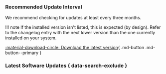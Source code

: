 
### Recommended Update Interval
We recommend checking for updates at least every three months. 

!!! note
	If the installed version isn't listed, this is expected (by design). Refer to the changelog entry with the next lower version than the one currently installed on your system.
    

[:material-download-circle: Download the latest version](https://portal.theobald-software.com/){ .md-button .md-button--primary }

<!---

### Definition of Version Numbers

Format: **A.B.C [X]**

* **A** is incremented with **major** changes. Additional steps might be necessary when upgrading to this version.
* **B** is incremented when an **important feature** is added, modified, or removed.
* **C** is incremented when a **bug** is **fixed**, or a **small feature** is added, modified, or removed.
* **[X]** defines the recommended priority for updating:
    * *H - High*:   Install immediately.
    * *M - Medium*: Install within your usual update interval.
    * *L - Low*:    Install only if advised by the support team.


- `1.2.3` shows the software release of version, e.g., `5.6.2`.
- `>1.2.3` shows all software releases that came after the specified version, e.g., `>5.6.2`.
- `breaking change` shows software releases that may require you to make changes to your application to avoid disruptions
- `critical change` shows important software releases
-->

### Latest Software Updates { data-search-exclude }	